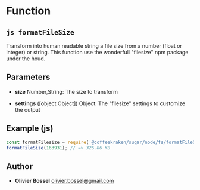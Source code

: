 
# Function


## ```js formatFileSize ```


Transform into human readable string a file size from a number (float or integer) or string.
This function use the wonderfull "filesize" npm package under the houd.

## Parameters

- **size**  Number,String: The size to transform

- **settings** ([object Object]) Object: The "filesize" settings to customize the output



## Example (js)

```js
const formatFilesize = require('@coffeekraken/sugar/node/fs/formatFileSize');
formatFileSize(163931); // => 326.86 KB
```


## Author
- **Olivier Bossel** <a href="mailto:olivier.bossel@gmail.com">olivier.bossel@gmail.com</a> 



